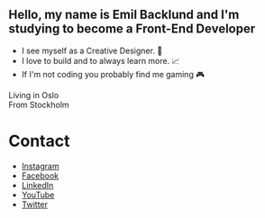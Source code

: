 ## Hello, my name is Emil Backlund and I'm studying to become a Front-End Developer

- I see myself as a Creative Designer. :art:
- I love to build and to always learn more. :chart_with_upwards_trend:
- If I'm not coding you probably find me gaming :video_game:

Living in Oslo <br>
From Stockholm

# Contact

- [Instagram](https://www.instagram.com/baackiii/?hl=en)
- [Facebook](https://www.facebook.com/emil.backi/)
- [LinkedIn](https://www.linkedin.com/in/emil-backlund-55b10021a/)
- [YouTube](https://www.youtube.com/channel/UCfSWmwFmYyeOTbOGNHjGRkQ)
- [Twitter](https://twitter.com/backiz)
